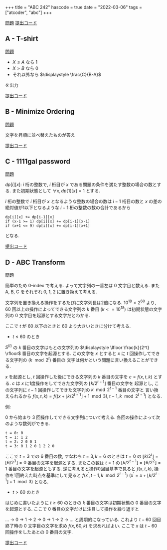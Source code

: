 +++
title = "ABC 242"
hascode = true
date = "2022-03-06"
tags = ["atcoder", "abc"]
+++


[問題]()
[提出コード]()



## A - T-shirt
[問題](https://atcoder.jp/contests/abc242/tasks/abc242_a)

- $X \leq A$ なら 1
- $X > B$ なら 0
- それ以外なら $\displaystyle \frac{C}{B-A}$

を出力

[提出コード](https://atcoder.jp/contests/abc242/submissions/29866146)


## B - Minimize Ordering
[問題](https://atcoder.jp/contests/abc242/tasks/abc242_b)

文字を昇順に並べ替えたものが答え

[提出コード](https://atcoder.jp/contests/abc242/submissions/29868527)


## C - 1111gal password
[問題](https://atcoder.jp/contests/abc242/tasks/abc242_c)

$dp[i][x]$: $i$ 桁の整数で, $i$ 桁目が $x$ である問題の条件を満たす整数の場合の数とする.
また初期状態として $\forall x, dp[1][x] = 1$ とする.

$i$ 桁の整数で $i$ 桁目が $x$ となるような整数の場合の数は
$i-1$ 桁目の数と $x$ の差の絶対値が1以下となるような $i-1$ 桁の整数の数の合計であるから

```
dp[i][x] += dp[i-1][x]
if (x-1 >= 1) dp[i][x] += dp[i-1][x-1]
if (x+1 <= 9) dp[i][x] += dp[i-1][x+1]
```

となる.



[提出コード](https://atcoder.jp/contests/abc242/submissions/29904636)


## D - ABC Transform
[問題](https://atcoder.jp/contests/abc242/tasks/abc242_d)

簡単のため 0-index で考える. よって文字列の一番左は 0 文字目と数える.
また A, B, C をそれぞれ 0, 1, 2 に置き換えて考える.

文字列を置き換える操作をするたびに文字列長は2倍になる.
$10^{18} < 2^60$ より, 60 回以上の操作によってできる文字列の
$k$ 番目 ($k <= 10^{18}$) は初期状態の文字列の 0 文字目を起源とする文字だとわかる.

ここで $t$ が 60 以下のときと 60 より大きいときに分けて考える.

- $t \leq 60$ のとき

$S^{(t)}$ の $k$ 番目の文字はもとの文字列の
$\displaystyle \lfloor \frac{k}{2^t} \rfloor$ 番目の文字を起源とする.
この文字を $x$ とすると $x$ に $t$ 回操作してできる文字列の $(k \mod 2^t)$ 番目の
文字は何かという問題に言い換えることができる.

$x$ を起源とし, $t$ 回操作した後にできる文字列の $k$ 番目の文字を
$c = f(x, t, k)$ とする.
$c$ は $x$ に1度操作をしてできた文字列の $\lfloor k / 2^{t-1} \rfloor$ 番目の文字を
起源とし, この文字列に $t-1$ 回操作してできた文字列の $k \mod 2^{t-1}$ 番目の文字と
言い換えられるから
$f(x, t, k) = f((x+\lfloor k/2^{t-1} \rfloor + 1 \mod 3), t-1, k \mod 2^{t-1})$
となる.


例:

0 から始まり 3 回操作してできる文字列について考える.
各回の操作によって次のような数列ができる.
```
t = 0: 0
t = 1: 1 2
t = 2: 2 0 0 1
t = 3: 0 1 2 0 1 2 2 0
```

ここで $t = 3$ での 6 番目の数, すなわち $t = 3, k = 6$ のときは $t = 0$ の
$\lfloor k / 2^t \rfloor = \lfloor 6 / 2^3 \rfloor = 0$ 番目の文字を起源とする.
またこの数は $t = 1$ の $\lfloor k / 2^{t-1} \rfloor = \lfloor 6 / 2^2 \rfloor = 1$
番目の文字を起源ともする.
逆に考えると操作0回目基準で見ると $f(x, t, k)$,
操作を1回終えた時点を基準にして見ると $f(x^\prime, t-1, k \mod 2^{t-1})$ ($x^\prime = x+\lfloor k/2^{t-1} \rfloor + 1 \mod 3$) となる.


- $t > 60$ のとき

はじめに書いたように $t \geq 60$ のときの $k$ 番目の文字は初期状態の 0 番目の文字を起源とする.
ここで 0 番目の文字だけに注目して操作を繰り返すと

... -> 0 -> 1 -> 2 -> 0 -> 1 -> 2 -> ... と周期的になっている.
これより $t-60$ 回目終了時の 0 文字目の文字を求め $f(x, 60, k)$ を求めればよい.
ここで $x$ は $t-60$ 回操作をしたあとの 0 番目の文字.

[提出コード](https://atcoder.jp/contests/abc242/submissions/29903401)
